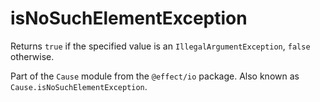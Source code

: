 # isNoSuchElementException

Returns `true` if the specified value is an `IllegalArgumentException`, `false`
otherwise.

Part of the `Cause` module from the `@effect/io` package. Also known as `Cause.isNoSuchElementException`.
